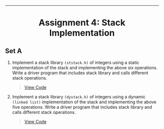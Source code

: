 ***
<h1 align = "center">Assignment 4: Stack Implementation</h1>

<h2 align = "left">Set A</h2>

1. Implement a stack library `(ststack.h)` of integers using a static implementation of the stack and implementing the above six operations. Write a driver program that includes stack library and calls different stack operations.
    > [View Code](Set-A/Q1/Q1.c)
2. Implement a stack library `(dystack.h)` of integers using a dynamic `(linked list)` implementation of the stack and implementing the above five operations. Write a driver program that includes stack library and calls different stack operations.
    > [View Code](Set-A/Q2/Q2.c)